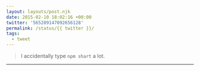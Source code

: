 ```yaml
---
layout: layouts/post.njk
date: 2015-02-10 18:02:16 +00:00
twitter: '565209147092656128'
permalink: /status/{{ twitter }}/
tags: 
  - tweet
---
```


> I accidentally type `npm shart` a lot.

---
